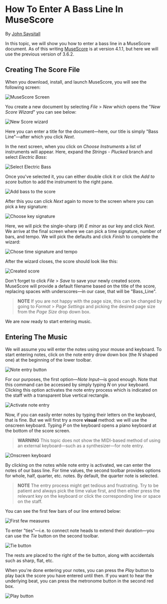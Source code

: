 # How To Enter A Bass Line In MuseScore

By [John Saysitall](mailto:john.saysitall@great-documents.com)

In this topic, we will show you how to enter a bass line in a MuseScore document. As of this writing [MuseScore](https://musescore.org/) is at version 4.1.1, but here we will use the previous version of 3.6.2.

## Creating The Score File

When you download, install, and launch MuseScore, you will see the following screen:

![MuseScore Screen](musescore-screen.png)

You create a new document by selecting _File_ > _New_ which opens the "_New Score Wizard_" you can see below:

![New Score wizard](new-score-wizard.png)

Here you can enter a title for the document&mdash;here, our title is simply "Bass Line"&mdash;after which you click _Next_.

In the next screen, when you click on _Choose Instruments_ a list of instruments will appear. Here, expand the _Strings - Plucked_ branch and select _Electric Bass_:

![Select Electric Bass](select-electric-bass.png)

Once you've selected it, you can either double click it or click the _Add to score_ button to add the instrument to the right pane.

![Add bass to the score](add-bass-to-score.png)

After this you can click _Next_ again to move to the screen where you can pick a key signature:

![Choose key signature](choose-key-signature.png)

Here, we will pick the single-sharp (#) _E minor_ as our key and click _Next_. We arrive at the final screen where we can pick a time signature, number of bars, and tempo. We will pick the defaults and click _Finish_ to complete the wizard:

![Chose time signature and tempo](choose-time-signature-and-tempo.png)

After the wizard closes, the score should look like this:

![Created score](created-score.png)

Don't forget to click _File_ > _Save_ to save your newly created score. MuseScore will provide a default filename based on the title of the score, replacing spaces with underscores&mdash;in our case, that will be "Bass_Line".

> __NOTE__
> If you are not happy with the page size, this can be changed by going to _Format_ > _Page Settings_ and picking the desired page size from the _Page Size_ drop down box.

We are now ready to start entering music.

## Entering The Music

We will assume you will enter the notes using your mouse and keyboard. To start entering notes, click on the note entry drow down box (the _N_ shaped one) at the beginning of the lower toolbar.

![Note entry button](note-entry-button.png)

For our purposes, the first option&mdash;_Note Input_&mdash;is good enough. Note that this command can be accessed by simply typing _N_ on your keyboard. Clicking this option activates the note entry process which is indicated on the staff with a transparent blue vertical rectangle.

![Activate note entry](activate-note-entry.png)

Now, if you can easily enter notes by typing their letters on the keyboard, that is fine. But we will first try a more __visual__ method: we will use the onscreen keyboard. Typing _P_ on the keyboard opens a piano keyboard at the bottom of the score screen.

> __WARNING__
> This topic does not show the MIDI-based method of using an external keyboard&mdash;such as a synthesizer&mdash;for note entry.

![Onscreen keyboard](onscreen-keyboard.png)

By clicking on the notes while note entry is activated, we can enter the notes of our bass line. For time values, the second toolbar provides options for whole, half, quarter, etc. notes. By default, the quarter note is selected.

> __NOTE__
> The entry process might get tedious and frustrating. Try to be patient and always pick the time value first, and then either press the relevant key on the keyboard or click the corresponding line or space on the staff.

You can see the first few bars of our line entered below:

![First few measures](first-few-measures.png)

To enter "ties"&mdash;i.e. to connect note heads to extend their duration&mdash;you can use the _Tie_ button on the second toolbar.

![Tie button](tie-button.png)

The rests are placed to the right of the tie button, along with accidentals such as sharp, flat, etc.

When you're done entering your notes, you can press the _Play_ button to play back the score you have entered until then. If you want to hear the underlying beat, you can press the metronome button in the second red box.

![Play button](play-button.png)

